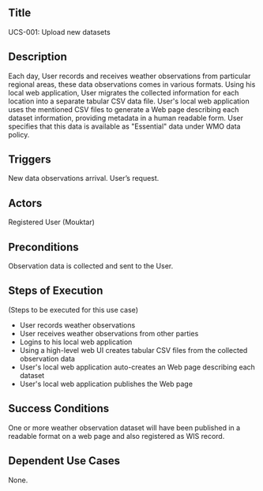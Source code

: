 ## Title 
UCS-001: Upload new datasets


## Description 

Each day, User records and receives weather observations from particular regional areas, these data observations comes in various formats. Using his local web application, User migrates the collected information for each location into a separate tabular CSV data file. User's local web application uses the mentioned CSV files to generate a Web page describing each dataset information, providing metadata in a human readable form. User specifies that this data is available as "Essential" data under WMO data policy.


## Triggers 
New data observations arrival.
User’s request.


## Actors 
Registered User (Mouktar)


## Preconditions 
 Observation data is collected and sent to the User.


## Steps of Execution 
(Steps to be executed for this use case) 

- User records weather observations  
- User receives weather observations from other parties  
- Logins to his local web application  
- Using a high-level web UI creates tabular CSV files from the collected observation data
- User's local web application auto-creates an Web page describing each dataset 
- User's local web application publishes the Web page



## Success Conditions
One or more weather observation dataset will have been published in a readable format on a web page and also registered as WIS record.


## Dependent Use Cases
None.
